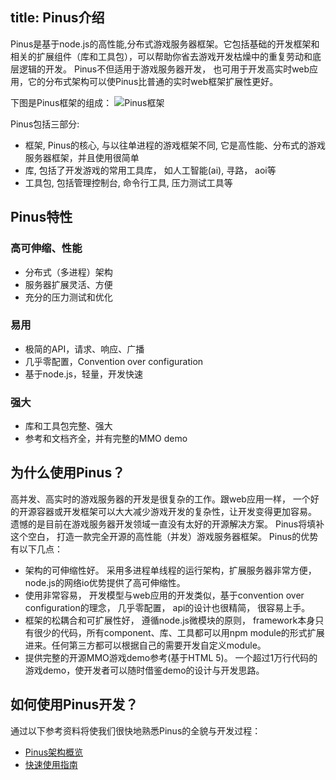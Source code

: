 title: Pinus介绍 
---

Pinus是基于node.js的高性能,分布式游戏服务器框架。它包括基础的开发框架和相关的扩展组件（库和工具包），可以帮助你省去游戏开发枯燥中的重复劳动和底层逻辑的开发。
Pinus不但适用于游戏服务器开发， 也可用于开发高实时web应用，它的分布式架构可以使Pinus比普通的实时web框架扩展性更好。

下图是Pinus框架的组成：
![Pinus框架](./imags/pinus-arch.png)

Pinus包括三部分:
* 框架, Pinus的核心, 与以往单进程的游戏框架不同, 它是高性能、分布式的游戏服务器框架，并且使用很简单
* 库, 包括了开发游戏的常用工具库， 如人工智能(ai), 寻路， aoi等 
* 工具包, 包括管理控制台, 命令行工具, 压力测试工具等

## Pinus特性
### 高可伸缩、性能
* 分布式（多进程）架构
* 服务器扩展灵活、方便
* 充分的压力测试和优化

### 易用
* 极简的API，请求、响应、广播 
* 几乎零配置，Convention over configuration
* 基于node.js，轻量，开发快速

### 强大
* 库和工具包完整、强大
* 参考和文档齐全，并有完整的MMO demo

## 为什么使用Pinus？
高并发、高实时的游戏服务器的开发是很复杂的工作。跟web应用一样， 一个好的开源容器或开发框架可以大大减少游戏开发的复杂性，让开发变得更加容易。  
遗憾的是目前在游戏服务器开发领域一直没有太好的开源解决方案。
Pinus将填补这个空白， 打造一款完全开源的高性能（并发）游戏服务器框架。 Pinus的优势有以下几点：
* 架构的可伸缩性好。 采用多进程单线程的运行架构，扩展服务器非常方便， node.js的网络io优势提供了高可伸缩性。
* 使用非常容易， 开发模型与web应用的开发类似，基于convention over configuration的理念， 几乎零配置， api的设计也很精简， 很容易上手。
* 框架的松耦合和可扩展性好， 遵循node.js微模块的原则， framework本身只有很少的代码，所有component、库、工具都可以用npm module的形式扩展进来。任何第三方都可以根据自己的需要开发自定义module。
* 提供完整的开源MMO游戏demo参考(基于HTML 5)。 一个超过1万行代码的游戏demo，使开发者可以随时借鉴demo的设计与开发思路。

## 如何使用Pinus开发？
通过以下参考资料将使我们很快地熟悉Pinus的全貌与开发过程：
* [Pinus架构概览](frameworkIntro.html)  
* [快速使用指南](quickstart.html)
